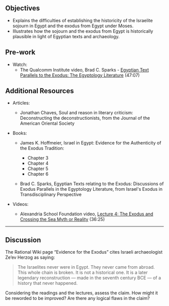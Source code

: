 ---
---

## Objectives

- Explains the difficulties of establishing the historicity of the Israelite sojourn in Egypt and the exodus from Egypt under Moses.
- Illustrates how the sojourn and the exodus from Egypt is historically plausible in light of Egyptian texts and archaeology.

## Pre-work

- Watch:
  - The Qualcomm Institute video, Brad C. Sparks - [Egyptian Text Parallels to the Exodus: The Egyptology Literature] (47:07)

[Egyptian Text Parallels to the Exodus: The Egyptology Literature]: https://youtu.be/F-Aomm4O794

## Additional Resources

- Articles:
  - Jonathan Chaves, Soul and reason in literary criticism: Deconstructing the deconstructionists, from the Journal of the American Oriental Society

- Books:
  - James K. Hoffmeier, Israel in Egypt: Evidence for the Authenticity of the Exodus Tradition:
    - Chapter 3
    - Chapter 4
    - Chapter 5
    - Chapter 6

  - Brad C. Sparks, Egyptian Texts relating to the Exodus: Discussions of Exodus Parallels in the Egyptology Literature, from Israel's Exodus in Transdisciplinary Perspective

- Videos:
  - Alexandria School Foundation video, [Lecture 4: The Exodus and Crossing the Sea Myth or Reality] (36:25)

----

## Discussion

The Rational Wiki page “Evidence for the Exodus” cites Israeli archaeologist Ze’ev Herzog as saying:

> The Israelites never were in Egypt. They never came from abroad. This whole chain is broken. It is not a historical one. It is a later legendary reconstruction — made in the seventh century BCE — of a history that never happened.

Considering the readings and the lectures, assess the claim. How might it be reworded to be improved? Are there any logical flaws in the claim?

[Lecture 4: The Exodus and Crossing the Sea Myth or Reality]: https://youtu.be/g9U9Pa7Owi8
